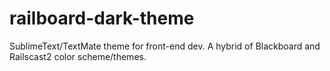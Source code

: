 railboard-dark-theme
====================

SublimeText/TextMate theme for front-end dev. A hybrid of Blackboard and Railscast2 color scheme/themes.